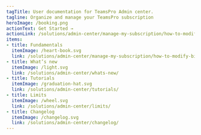 ```yaml
---
tagTitle: User documentation for TeamsPro Admin center.
tagline: Organize and manage your TeamsPro subscription
heroImage: /booking.png
actionText: Get Started →
actionLink: /solutions/admin-center/manage-my-subscription/how-to-modify-your-account-information-/
items:
- title: Fundamentals​
  itemImage: /heart-book.svg
  link: /solutions/admin-center/manage-my-subscription/how-to-modify-billing-information-details-including-vat/
- title: What’s new
  itemImage: /light.svg
  link: /solutions/admin-center/whats-new/
- title: Tutorials
  itemImage: /graduation-hat.svg
  link: /solutions/admin-center/tutorials/
- title: Limits
  itemImage: /wheel.svg
  link: /solutions/admin-center/limits/
- title: Changelog
  itemImage: /changelog.svg
  link: /solutions/admin-center/changelog/
---
```


<Overview />
